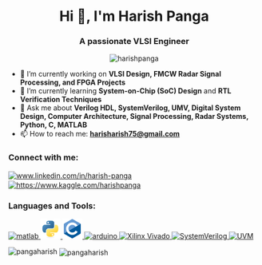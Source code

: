 <h1 align="center">Hi 👋, I'm Harish Panga</h1>
<h3 align="center">A passionate VLSI Engineer</h3>

<p align="center">
  <img src="https://dras.in/wp-content/uploads/2021/04/embedded1.jpg" alt="harishpanga" width="500" height="300" />
</p>

- 🔭 I’m currently working on **VLSI Design, FMCW Radar Signal Processing, and FPGA Projects**
- 🌱 I’m currently learning **System-on-Chip (SoC) Design** and **RTL Verification Techniques**
- 💬 Ask me about **Verilog HDL, SystemVerilog, UMV, Digital System Design, Computer Architecture, Signal Processing, Radar Systems, Python, C, MATLAB**
- 📫 How to reach me: **harisharish75@gmail.com**

<h3 align="left">Connect with me:</h3>
<p align="left">
  <a href="https://linkedin.com/in/harish-panga" target="blank">
    <img align="center" src="https://raw.githubusercontent.com/rahuldkjain/github-profile-readme-generator/master/src/images/icons/Social/linked-in-alt.svg" alt="www.linkedin.com/in/harish-panga" height="30" width="40" />
  </a>
  
  <a href="https://kaggle.com/harishpanga" target="blank">
    <img align="center" src="https://raw.githubusercontent.com/rahuldkjain/github-profile-readme-generator/master/src/images/icons/Social/kaggle.svg" alt="https://www.kaggle.com/harishpanga" height="30" width="40" />
  </a>
</p>

<h3 align="left">Languages and Tools:</h3>
<p align="left">
  <a href="https://www.mathworks.com/" target="_blank" rel="noreferrer">
    <img src="https://upload.wikimedia.org/wikipedia/commons/2/21/Matlab_Logo.png" alt="matlab" width="40" height="40"/>
  </a>
  <a href="https://www.python.org" target="_blank" rel="noreferrer">
    <img src="https://raw.githubusercontent.com/devicons/devicon/master/icons/python/python-original.svg" alt="python" width="40" height="40"/>
  </a>
  <a href="https://www.cprogramming.com/" target="_blank" rel="noreferrer">
    <img src="https://raw.githubusercontent.com/devicons/devicon/master/icons/c/c-original.svg" alt="c" width="40" height="40"/>
  </a>
  <a href="https://www.arduino.cc/" target="_blank" rel="noreferrer">
    <img src="https://cdn.worldvectorlogo.com/logos/arduino-1.svg" alt="arduino" width="40" height="40"/>
  </a>
  <a href="https://www.xilinx.com/" target="_blank" rel="noreferrer">
    <img src="https://upload.wikimedia.org/wikipedia/commons/thumb/9/96/Xilinx_logo.svg/1024px-Xilinx_logo.svg.png" alt="Xilinx Vivado" width="40" height="40"/>
  </a>
  <a href="https://www.systemverilog.com/" target="_blank" rel="noreferrer">
    <img src="https://upload.wikimedia.org/wikipedia/commons/a/a7/SystemVerilog_logo.svg" alt="SystemVerilog" width="40" height="40"/>
  </a>
  <a href="https://www.accellera.org/" target="_blank" rel="noreferrer">
    <img src="https://upload.wikimedia.org/wikipedia/commons/2/2d/UVM_logo.svg" alt="UVM" width="40" height="40"/>
  </a>
</p>

<p><img align="left" src="https://github-readme-stats.vercel.app/api/top-langs?username=pangaharish&show_icons=true&locale=en&layout=compact" alt="pangaharish" /></p>

<p>&nbsp;<img align="center" src="https://github-readme-stats.vercel.app/api?username=pangaharish&show_icons=true&locale=en" alt="pangaharish" /></p>
